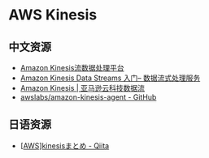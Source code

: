 # AWS Kinesis



## 中文资源

- [Amazon Kinesis流数据处理平台](https://aws.amazon.com/cn/kinesis/)
- [Amazon Kinesis Data Streams 入门– 数据流式处理服务](https://aws.amazon.com/cn/kinesis/data-streams/getting-started/)
- [Amazon Kinesis | 亚马逊云科技数据流](https://www.amazonaws.cn/kinesis/)
- [awslabs/amazon-kinesis-agent - GitHub](https://github.com/awslabs/amazon-kinesis-agent)



## 日语资源

- [[AWS\]kinesisまとめ - Qiita](https://qiita.com/yShig/items/500d4139efed91bc432d)